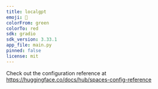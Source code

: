```yaml
---
title: localgpt
emoji: 🦀
colorFrom: green
colorTo: red
sdk: gradio
sdk_version: 3.33.1
app_file: main.py
pinned: false
license: mit
---
```


Check out the configuration reference at https://huggingface.co/docs/hub/spaces-config-reference

